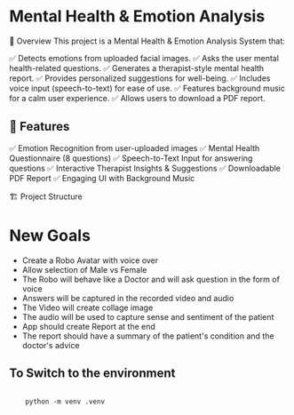 # Mental Health & Emotion Analysis
🌟 Overview
This project is a Mental Health & Emotion Analysis System that:

✅ Detects emotions from uploaded facial images.
✅ Asks the user mental health-related questions.
✅ Generates a therapist-style mental health report.
✅ Provides personalized suggestions for well-being.
✅ Includes voice input (speech-to-text) for ease of use.
✅ Features background music for a calm user experience.
✅ Allows users to download a PDF report.

## 🚀 Features
✅ Emotion Recognition from user-uploaded images
✅ Mental Health Questionnaire (8 questions)
✅ Speech-to-Text Input for answering questions
✅ Interactive Therapist Insights & Suggestions
✅ Downloadable PDF Report
✅ Engaging UI with Background Music

🏗️ Project Structure

# New Goals
- Create a Robo Avatar with voice over
- Allow selection of Male vs Female
- The Robo will behave like a Doctor and will ask question in the form of voice
- Answers will be captured in the recorded video and audio
- The Video will create collage image
- The audio will be used to capture sense and sentiment of the patient
- App should create Report at the end
- The report should have a summary of the patient's condition and the doctor's advice

## To Switch to the environment
<code>
    python -m venv .venv
</code>
